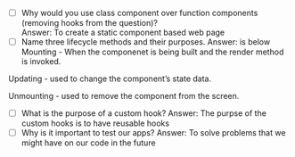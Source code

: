 - [ ] Why would you use class component over function components (removing hooks from the question)?\
Answer: To create a  static component based web page
- [ ] Name three lifecycle methods and their purposes.
Answer: is below 
Mounting -  When the componenet is being built and the render method is invoked.

Updating -  used to change the component’s state data.

 Unmounting - used to remove the component from the screen.
- [ ] What is the purpose of a custom hook?
Answer: The purpse of the custom hooks is to have reusable hooks
- [ ] Why is it important to test our apps?
Answer: To solve problems that we might have on our code in the future 